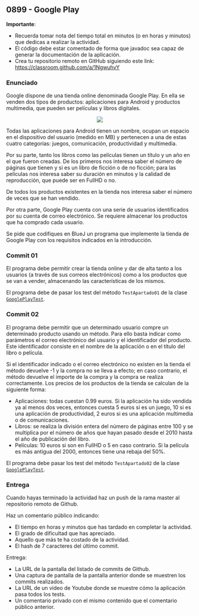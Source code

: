 ## 0899 - Google Play

__Importante__: 

  - Recuerda tomar nota del tiempo total en minutos (o en horas y minutos) que dedicas a realizar la actividad.
  - El código debe estar comentado de forma que javadoc sea capaz de generar la documentación de la aplicación.
  - Crea tu repositorio remoto en GitHub siguiendo este link: https://classroom.github.com/a/1NgwuhvY
  
### Enunciado

Google dispone de una tienda online denominada Google Play. En ella se venden dos tipos de productos: aplicaciones para Android y productos multimedia, que pueden ser películas y libros digitales.

<p align="center">
  <img src="https://elandroidelibre.elespanol.com/wp-content/uploads/2016/06/google-play.jpg">
</p>

Todas las aplicaciones para Android tienen un nombre, ocupan un espacio en el dispositivo del usuario (medido en MB) y pertenecen a una de estas cuatro categorías: juegos, comunicación, productividad y multimedia.

Por su parte, tanto los libros como las películas tienen un título y un año en el que fueron creadas. De los primeros nos interesa saber el número de páginas que tienen y si es un libro de ficción o de no ficción; para las películas nos interesa saber su duración en minutos y la calidad de reproducción, que puede ser en FullHD o no.

De todos los productos existentes en la tienda nos interesa saber el número de veces que se han vendido.

Por otra parte, Google Play cuenta con una serie de usuarios identificados por su cuenta de correo electrónico. Se requiere almacenar los productos que ha comprado cada usuario.

Se pide que codifiques en BlueJ un programa que implemente la tienda de Google Play con los requisitos indicados en la introducción. 


### Commit 01

El programa debe permitir crear la tienda online y dar de alta tanto a los usuarios (a través de sus correos electrónicos) como a los productos que se van a vender, almacenando las características de los mismos.

El programa debe de pasar los test del método `TestApartado01` de la clase [`GooglePlayTest`](GooglePlayTest01.java).


### Commit 02

El programa debe permitir que un determinado usuario compre un determinado producto usando un método. Para ello basta indicar como parámetros el correo electrónico del usuario y el identificador del producto. Este identificador consiste en el nombre de la aplicación o en el título del libro o película.

Si el identificador indicado o el correo electrónico no existen en la tienda el método devuelve -1 y la compra no se lleva a efecto; en caso contrario, el método devuelve el importe de la compra y la compra se realiza correctamente.
Los precios de los productos de la tienda se calculan de la siguiente forma:

* Aplicaciones: todas cuestan 0.99 euros. Si la aplicación ha sido vendida ya al menos dos veces, entonces cuesta 5 euros si es un juego, 10 si es una aplicación de productividad, 2 euros si es una aplicación multimedia o de comunicaciones.
* Libros: se realiza la división entera del número de páginas entre 100 y se multiplica por el número de años que hayan pasado desde el 2010 hasta el año de publicación del libro.
* Películas: 10 euros si son en FullHD o 5 en caso contrario. Si la película es más antigua del 2000, entonces tiene una rebaja del 50%.

El programa debe pasar los test del método `TestApartado02` de la clase [`GooglePlayTest`](GooglePlayTest01.java).


### Entrega

Cuando hayas terminado la actividad haz un push de la rama master al repositorio remoto de Github.

Haz un comentario público indicando:

  - El tiempo en horas y minutos que has tardado en completar la actividad.
  - El grado de dificultad que has apreciado.
  - Aquello que más te ha costado de la actividad.
  - El hash de 7 caracteres del último commit.
  
Entrega:

  - La URL de la pantalla del listado de commits de Github.
  - Una captura de pantalla de la pantalla anterior donde se muestren los commits realizados.
  - La URL de un video de Youtube donde se muestre cómo la aplicación pasa todos los tests.
  - Un comentario privado con el mismo contenido que el comentario público anterior.
